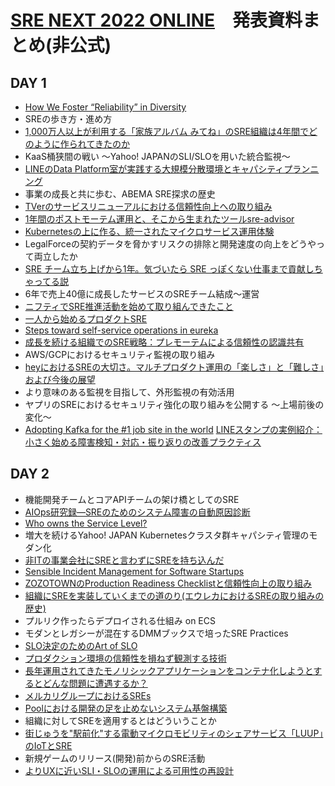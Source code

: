 # [SRE NEXT 2022 ONLINE](https://sre-next.dev/2022/)　発表資料まとめ(非公式)

## DAY 1
- [How We Foster “Reliability” in Diversity](https://speakerdeck.com/nari_ex/how-we-foster-reliability-in-diversity)
- SREの歩き方・進め方
- [1,000万人以上が利用する「家族アルバム みてね」のSRE組織は4年間でどのように作られてきたのか](https://speakerdeck.com/isaoshimizu/sre-next-2022)
- KaaS桶狭間の戦い 〜Yahoo! JAPANのSLI/SLOを用いた統合監視〜
- [LINEのData Platform室が実践する大規模分散環境とキャパシティプランニング](https://speakerdeck.com/line_developers/linefalsedata-platformshi-gashi-jian-suruda-gui-mo-fen-san-huan-jing-falsecapacity-planning)
- 事業の成長と共に歩む、ABEMA SRE探求の歴史
- [TVerのサービスリニューアルにおける信頼性向上への取り組み](https://speakerdeck.com/techtver/20220514-sre-next-2022-how-tver-improved-system-reliability-in-service-renewal)
- [1年間のポストモーテム運用と、そこから生まれたツールsre-advisor](https://speakerdeck.com/fujiwara3/1nian-jian-falseposutomotemuyun-yong-tosokokarasheng-maretaturu-sre-advisor)
- [Kubernetesの上に作る、統一されたマイクロサービス運用体験](https://speakerdeck.com/tkuchiki/kubernetesfalseshang-nizuo-ru-tong-saretamaikurosabisuyun-yong-ti-yan)
- LegalForceの契約データを脅かすリスクの排除と開発速度の向上をどうやって両立したか
- [SRE チーム立ち上げから1年。気づいたら SRE っぽくない仕事まで貢献しちゃってる説](https://speakerdeck.com/bitkey/sre-timuli-tishang-kekara1nian-qi-tuitara-sre-tuhokunaishi-shi-mategong-xian-sitiyatuterushuo)
- 6年で売上40億に成長したサービスのSREチーム結成〜運営
- [ニフティでSRE推進活動を始めて取り組んできたこと](https://speakerdeck.com/niftycorp/sre-next-2022)
- [一人から始めるプロダクトSRE](https://speakerdeck.com/vtryo/how-to-start-sre-in-a-product-team-all-by-yourself)
- [Steps toward self-service operations in eureka](https://speakerdeck.com/fukubaka0825/steps-toward-self-service-operations-in-eureka)
- [成長を続ける組織でのSRE戦略：プレモーテムによる信頼性の認識共有](https://speakerdeck.com/niwatakeru/cheng-chang-wosok-keruzu-zhi-defalsesrezhan-lue-puremotemuniyoruxin-lai-xing-falseren-shi-gong-you-sre-next-2022)
- AWS/GCPにおけるセキュリティ監視の取り組み
- [heyにおけるSREの大切さ。マルチプロダクト運用の「楽しさ」と「難しさ」および今後の展望](https://speakerdeck.com/fufuhu/heyniokerusrefalseda-qie-sa-marutipurodakutoyun-yong-false-le-sisa-to-nan-sisa-oyobijin-hou-falsezhan-wang)
- より意味のある監視を目指して、外形監視の有効活用
- ヤプリのSREにおけるセキュリティ強化の取り組みを公開する 〜上場前後の変化〜
- [Adopting Kafka for the #1 job site in the world](https://speakerdeck.com/ymyzk/adopting-kafka-for-the-number-1-job-site-in-the-world)
[LINEスタンプの実例紹介：小さく始める障害検知・対応・振り返りの改善プラクティス](https://speakerdeck.com/line_developers/linesutanpufalseshi-li-shao-jie-xiao-sakushi-meruzhang-hai-jian-zhi-dui-ying-zhen-rifan-rifalse-gai-shan-purakuteisu)

## DAY 2
- 機能開発チームとコアAPIチームの架け橋としてのSRE
- [AIOps研究録―SREのためのシステム障害の自動原因診断](https://speakerdeck.com/yuukit/sre-next-2022)
- [Who owns the Service Level?](https://speakerdeck.com/chaspy/who-owns-the-service-level)
- 増大を続けるYahoo! JAPAN Kubernetesクラスタ群キャパシティ管理のモダン化
- [非ITの事業会社にSREと言わずにSREを持ち込んだ](https://speakerdeck.com/netmarkjp/fei-itfalseshi-ye-hui-she-nisretoyan-wazunisrewochi-tiip-nda)
- [Sensible Incident Management for Software Startups](https://speakerdeck.com/takanabe/sre-next-2022-sensible-incident-management-for-software-startups)
- [ZOZOTOWNのProduction Readiness Checklistと信頼性向上の取り組み](https://speakerdeck.com/akitok_/improvement-the-reliability-of-zozotown-with-production-readiness-checklist)
- [組織にSREを実装していくまでの道のり(エウレカにおけるSREの取り組みの歴史)](https://speakerdeck.com/fukubaka0825/steps-toward-self-service-operations-in-eureka)
- プルリク作ったらデプロイされる仕組み on ECS
- モダンとレガシーが混在するDMMブックスで培ったSRE Practices
- [SLO決定のためのArt of SLO](https://docs.google.com/presentation/d/e/2PACX-1vQuZan2U2cI-S0XTv6awv-52xyvR5opN2Y17eyTU4HlCBt3lrpqFxh7eQqk4cj8Bdqrf5aluKsbRF5C/pub?start=false&loop=false&delayms=3000&slide=id.g48a57ebc11_0_0)
- [プロダクション環境の信頼性を損ねず観測する技術](https://speakerdeck.com/egmc/purotakusiyonhuan-jing-falsexin-lai-xing-wosun-nesuguan-ce-suruji-shu)
- [長年運用されてきたモノリシックアプリケーションをコンテナ化しようとするとどんな問題に遭遇するか？](https://speakerdeck.com/nulabinc/sre-next-2022)
- [メルカリグループにおけるSREs](https://speakerdeck.com/tcnksm/embedded-sre-at-mercari)
- [Poolにおける開発の足を止めないシステム基盤構築](https://speakerdeck.com/winebarrel/poolniokeruzu-wozhi-menaisisutemuji-pan-gou-zhu)
- 組織に対してSREを適用するとはどういうことか
- [街じゅうを"駅前化"する電動マイクロモビリティのシェアサービス「LUUP」のIoTとSRE](https://speakerdeck.com/0gm/jie-ziyuuwo-yi-qian-hua-surudian-dong-maikuromobiriteifalsesieasabisu-luup-falseiottosre)
- 新規ゲームのリリース(開発)前からのSRE活動
- [よりUXに近いSLI・SLOの運用による可用性の再設計](https://speakerdeck.com/kazumanagano/yoriuxnijin-islislofalseyun-yong-niyoruke-yong-xing-falsezai-she-ji)
